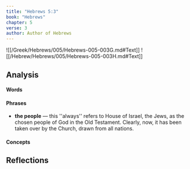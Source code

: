 ```yaml
---
title: "Hebrews 5:3"
book: "Hebrews"
chapter: 5
verse: 3
author: Author of Hebrews
---
```

![[/Greek/Hebrews/005/Hebrews-005-003G.md#Text]]
![[/Hebrew/Hebrews/005/Hebrews-005-003H.md#Text]]

## Analysis

#### Words

#### Phrases
- **the people** — this ''always'' refers to House of Israel, the Jews, as the chosen people of God in the Old Testament. Clearly, now, it has been taken over by the Church, drawn from all nations.

#### Concepts

## Reflections
